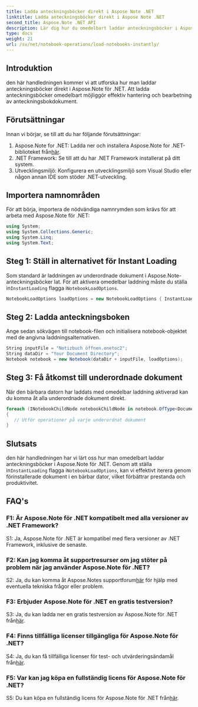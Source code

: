 ```yaml
---
title: Ladda anteckningsböcker direkt i Aspose Note .NET
linktitle: Ladda anteckningsböcker direkt i Aspose Note .NET
second_title: Aspose.Note .NET API
description: Lär dig hur du omedelbart laddar anteckningsböcker i Aspose.Note för .NET för att förbättra dokumentbehandlingseffektiviteten och produktiviteten.
type: docs
weight: 21
url: /sv/net/notebook-operations/load-notebooks-instantly/
---
```

## Introduktion

den här handledningen kommer vi att utforska hur man laddar anteckningsböcker direkt i Aspose.Note för .NET. Att ladda anteckningsböcker omedelbart möjliggör effektiv hantering och bearbetning av anteckningsbokdokument.

## Förutsättningar

Innan vi börjar, se till att du har följande förutsättningar:

1.  Aspose.Note for .NET: Ladda ner och installera Aspose.Note for .NET-biblioteket från[här](https://releases.aspose.com/note/net/).
2. .NET Framework: Se till att du har .NET Framework installerat på ditt system.
3. Utvecklingsmiljö: Konfigurera en utvecklingsmiljö som Visual Studio eller någon annan IDE som stöder .NET-utveckling.

## Importera namnområden

För att börja, importera de nödvändiga namnrymden som krävs för att arbeta med Aspose.Note för .NET:

```csharp
using System;
using System.Collections.Generic;
using System.Linq;
using System.Text;
```

## Steg 1: Ställ in alternativet för Instant Loading

 Som standard är laddningen av underordnade dokument i Aspose.Note-anteckningsböcker lat. För att aktivera omedelbar laddning måste du ställa in`InstantLoading` flagga i`NotebookLoadOptions`.

```csharp
NotebookLoadOptions loadOptions = new NotebookLoadOptions { InstantLoading = true };
```

## Steg 2: Ladda anteckningsboken

Ange sedan sökvägen till notebook-filen och initialisera notebook-objektet med de angivna laddningsalternativen.

```csharp
String inputFile = "Notizbuch öffnen.onetoc2";
String dataDir = "Your Document Directory";
Notebook notebook = new Notebook(dataDir + inputFile, loadOptions);
```

## Steg 3: Få åtkomst till underordnade dokument

När den bärbara datorn har laddats med omedelbar laddning aktiverad kan du komma åt alla underordnade dokument direkt.

```csharp
foreach (INotebookChildNode notebookChildNode in notebook.OfType<Document>()) 
{
   // Utför operationer på varje underordnat dokument
}
```

## Slutsats

 den här handledningen har vi lärt oss hur man omedelbart laddar anteckningsböcker i Aspose.Note för .NET. Genom att ställa in`InstantLoading` flagga i`NotebookLoadOptions`, kan vi effektivt iterera genom förinstallerade dokument i en bärbar dator, vilket förbättrar prestanda och produktivitet.

## FAQ's

### F1: Är Aspose.Note för .NET kompatibelt med alla versioner av .NET Framework?

S1: Ja, Aspose.Note för .NET är kompatibel med flera versioner av .NET Framework, inklusive de senaste.

### F2: Kan jag komma åt supportresurser om jag stöter på problem när jag använder Aspose.Note för .NET?

 S2: Ja, du kan komma åt Aspose.Notes supportforum[här](https://forum.aspose.com/c/note/28) för hjälp med eventuella tekniska frågor eller problem.

### F3: Erbjuder Aspose.Note för .NET en gratis testversion?

 S3: Ja, du kan ladda ner en gratis testversion av Aspose.Note för .NET från[här](https://releases.aspose.com/).

### F4: Finns tillfälliga licenser tillgängliga för Aspose.Note för .NET?

 S4: Ja, du kan få tillfälliga licenser för test- och utvärderingsändamål från[här](https://purchase.aspose.com/temporary-license/).

### F5: Var kan jag köpa en fullständig licens för Aspose.Note för .NET?

 S5: Du kan köpa en fullständig licens för Aspose.Note för .NET från[här](https://purchase.aspose.com/buy).